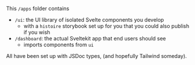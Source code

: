 This `/apps` folder contains 

- `/ui`: the UI library of isolated Svelte components you develop
  - with a `histoire` storybook set up for you that you could also publish if you wish
- `/dashboard`: the actual Sveltekit app that end users should see
  - imports components from `ui`

All have been set up with JSDoc types, (and hopefully Tailwind someday).